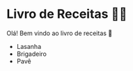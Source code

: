 # Livro de Receitas :woman_cook:

Olá! Bem vindo ao livro de receitas :wave:

- Lasanha 
- Brigadeiro
- Pavê 
